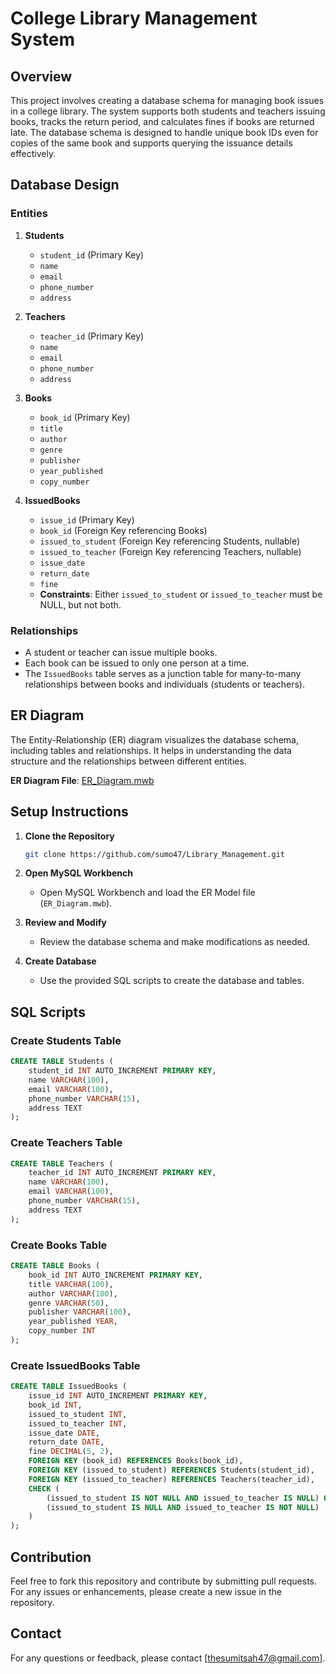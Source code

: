 # College Library Management System

## Overview

This project involves creating a database schema for managing book issues in a college library. The system supports both students and teachers issuing books, tracks the return period, and calculates fines if books are returned late. The database schema is designed to handle unique book IDs even for copies of the same book and supports querying the issuance details effectively.

## Database Design

### Entities

1. **Students**
   - `student_id` (Primary Key)
   - `name`
   - `email`
   - `phone_number`
   - `address`

2. **Teachers**
   - `teacher_id` (Primary Key)
   - `name`
   - `email`
   - `phone_number`
   - `address`

3. **Books**
   - `book_id` (Primary Key)
   - `title`
   - `author`
   - `genre`
   - `publisher`
   - `year_published`
   - `copy_number`

4. **IssuedBooks**
   - `issue_id` (Primary Key)
   - `book_id` (Foreign Key referencing Books)
   - `issued_to_student` (Foreign Key referencing Students, nullable)
   - `issued_to_teacher` (Foreign Key referencing Teachers, nullable)
   - `issue_date`
   - `return_date`
   - `fine`
   - **Constraints**: Either `issued_to_student` or `issued_to_teacher` must be NULL, but not both.

### Relationships

- A student or teacher can issue multiple books.
- Each book can be issued to only one person at a time.
- The `IssuedBooks` table serves as a junction table for many-to-many relationships between books and individuals (students or teachers).

## ER Diagram

The Entity-Relationship (ER) diagram visualizes the database schema, including tables and relationships. It helps in understanding the data structure and the relationships between different entities.

**ER Diagram File**: [ER_Diagram.mwb](path/to/your/ER_Diagram.mwb)

## Setup Instructions

1. **Clone the Repository**

   ```bash
   git clone https://github.com/sumo47/Library_Management.git
   ```

2. **Open MySQL Workbench**

   - Open MySQL Workbench and load the ER Model file (`ER_Diagram.mwb`).

3. **Review and Modify**

   - Review the database schema and make modifications as needed.

4. **Create Database**

   - Use the provided SQL scripts to create the database and tables.

## SQL Scripts

### Create Students Table

```sql
CREATE TABLE Students (
    student_id INT AUTO_INCREMENT PRIMARY KEY,
    name VARCHAR(100),
    email VARCHAR(100),
    phone_number VARCHAR(15),
    address TEXT
);
```

### Create Teachers Table

```sql
CREATE TABLE Teachers (
    teacher_id INT AUTO_INCREMENT PRIMARY KEY,
    name VARCHAR(100),
    email VARCHAR(100),
    phone_number VARCHAR(15),
    address TEXT
);
```

### Create Books Table

```sql
CREATE TABLE Books (
    book_id INT AUTO_INCREMENT PRIMARY KEY,
    title VARCHAR(100),
    author VARCHAR(100),
    genre VARCHAR(50),
    publisher VARCHAR(100),
    year_published YEAR,
    copy_number INT
);
```

### Create IssuedBooks Table

```sql
CREATE TABLE IssuedBooks (
    issue_id INT AUTO_INCREMENT PRIMARY KEY,
    book_id INT,
    issued_to_student INT,
    issued_to_teacher INT,
    issue_date DATE,
    return_date DATE,
    fine DECIMAL(5, 2),
    FOREIGN KEY (book_id) REFERENCES Books(book_id),
    FOREIGN KEY (issued_to_student) REFERENCES Students(student_id),
    FOREIGN KEY (issued_to_teacher) REFERENCES Teachers(teacher_id),
    CHECK (
        (issued_to_student IS NOT NULL AND issued_to_teacher IS NULL) OR
        (issued_to_student IS NULL AND issued_to_teacher IS NOT NULL)
    )
);

```

## Contribution

Feel free to fork this repository and contribute by submitting pull requests. For any issues or enhancements, please create a new issue in the repository.

## Contact

For any questions or feedback, please contact [thesumitsah47@gmail.com].